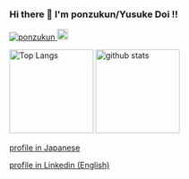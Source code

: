 ### Hi there 👋 I'm ponzukun/Yusuke Doi !!

<p align="left"> 
  <a href="https://github.com/ponzukun/ponzukun/">
    <img src="https://komarev.com/ghpvc/?username=ponzukun" alt="ponzukun" />
  </a>
  <a href="https://github.com/ponzukun">
    <img height="20" src="https://img.shields.io/github/followers/ponzukun?label=follow&logo=github&style=flat" />
  </a>
</p>

<p align="left"> 
  <img alt="Top Langs" height="150px" src="https://github-readme-stats.vercel.app/api/top-langs/?username=ponzukun&layout=compact&show_icons=true&theme=onedark" />
  <img alt="github stats" height="150px" src="https://github-readme-stats.vercel.app/api?username=ponzukun&theme=onedark&show_icons=ture" />
</p>

<p><a href="https://ponzukun.github.io/">profile in Japanese</a></p>
<p><a href="https://www.linkedin.com/in/yusuke-doi-702455262/">profile in Linkedin (English)</a></p>
